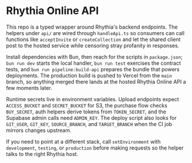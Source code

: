 # Rhythia Online API

This repo is a typed wrapper around Rhythia's backend endpoints. The helpers under `api/` are wired through `handleApi.ts` so consumers can call functions like `acceptInvite` or `createCollection` and let the shared client post to the hosted service while censoring stray profanity in responses.

Install dependencies with Bun, then reach for the scripts in `package.json`; `bun run dev` starts the local handler, `bun run test` exercises the contract tests, and `bun run pipeline:build-api` prepares the bundle that powers deployments. The production build is pushed to Vercel from the `main` branch, so anything merged there lands at the hosted Rhythia Online API a few moments later.

Runtime secrets live in environment variables. Upload endpoints expect `ACCESS_BUCKET` and `SECRET_BUCKET` for S3, the purchase flow checks `BUY_SECRET`, auth helpers derive tokens from `TOKEN_SECRET`, and the Supabase admin calls need `ADMIN_KEY`. The deploy script also looks for `GIT_USER`, `GIT_KEY`, `SOURCE_BRANCH`, and `TARGET_BRANCH` when the CI job mirrors changes upstream.

If you need to point at a different stack, call `setEnvironment` with `development`, `testing`, or `production` before making requests so the helper talks to the right Rhythia host.
